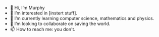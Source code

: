 - 👋 Hi, I’m Murphy
- 👀 I’m interested in [instert stuff]. 
- 🌱 I’m currently learning computer science, mathematics and physics.
- 💞️ I’m looking to collaborate on saving the world.
- 📫 How to reach me: you don't.

<!---
NanoKaano/NanoKaano is a ✨ special ✨ repository because its `README.md` (this file) appears on your GitHub profile.
You can click the Preview link to take a look at your changes.
--->
